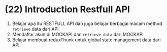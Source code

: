 # (22) Introduction Restfull API

1. Belajar apa itu RESTFULL API dan juga belajar berbagai macam method `retrieve` data dari API
2. Mendaftar akun di MOCKAPI dan `retrieve data` dari MOCKAPI
3. Belajar membuat reduxThunk untuk global state management data dari API
